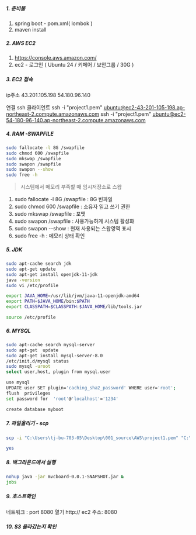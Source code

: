 
##### 1. 준비물

1. spring boot - pom.xml( lombok )
2. maven install

##### 2. AWS EC2

1. https://console.aws.amazon.com/
2. ec2 - 로그인 ( Ubuntu 24 / 키페어 / 보안그룹 / 30G )

##### 3. EC2 접속

ip주소
43.201.105.198
54.180.96.140

연결 ssh 클라이언트 
ssh -i "project1.pem" ubuntu@ec2-43-201-105-198.ap-northeast-2.compute.amazonaws.com
ssh -i "project1.pem" ubuntu@ec2-54-180-96-140.ap-northeast-2.compute.amazonaws.com


##### 4. RAM -SWAPFILE

```bash
sudo fallocate -l 8G /swapfile
sudo chmod 600 /swapfile
sudo mkswap /swapfile
sudo swapon /swapfile
sudo swapon --show
sudo free -h
```

> 시스템에서 메모리 부족할 때 임시저장소로 스왑
1. sudo fallocate -l 8G /swapfile : 8G 빈파일
2. sudo chmod 600 /swapfile : 소유자 읽고 쓰기 권한
3. sudo mkswap /swapfile  : 포맷
4. sudo swapon /swapfile  : 사용가능하게 시스템 활성화
5. sudo swapon --show     : 현재 사용되는 스왑영역 표시
6. sudo free -h           : 메모리 상태 확인

##### 5. JDK

```bash
sudo apt-cache search jdk
sudo apt-get update
sudo apt-get install openjdk-11-jdk
java -version
sudo vi /etc/profile

export JAVA_HOME=/usr/lib/jvm/java-11-openjdk-amd64
export PATH=$JAVA_HOME/bin:$PATH
export CLASSPATH=$CLASSPATH:$JAVA_HOME/lib/tools.jar

source /etc/profile
```

##### 6. MYSQL

```bash
sudo apt-cache search mysql-server
sudo apt-get  update
sudo apt-get install mysql-server-8.0
/etc/init.d/mysql status
sudo mysql -uroot  
select user,host, plugin from mysql.user

use mysql
UPDATE user SET plugin='caching_sha2_password' WHERE user='root';
flush  privileges
set password for  'root'@'localhost'='1234'

create database myboot
```

##### 7. 파일올리기 - scp

```bash
scp -i "C:\Users\tj-bu-703-05\Desktop\001_source\AWS\project1.pem" "C:\Users\tj-bu-703-05\Desktop\001_source\AWS\mvcboard-0.0.1-SNAPSHOT.jar" ubuntu@43.201.105.198:/home/ubuntu/

yes
```

##### 8. 백그라운드에서 실행

```bash
nohup java -jar mvcboard-0.0.1-SNAPSHOT.jar & 
jobs
```

##### 9. 호스트확인

네트워크 : port 8080 열기
http:// ec2 주소: 8080

##### 10. S3 올라갔는지 확인